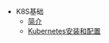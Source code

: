 * K8S基础
    * [简介](markdown/Devops/Kubernetes/_readme.md)
    * [Kubernetes安装和配置](markdown/Devops/Kubernetes/Kubernetes安装和配置.md)
